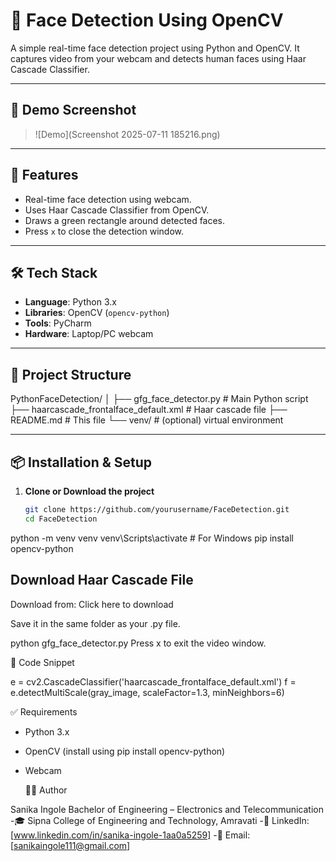 # 🧠 Face Detection Using OpenCV

A simple real-time face detection project using Python and OpenCV. It captures video from your webcam and detects human faces using Haar Cascade Classifier.

---

## 📸 Demo Screenshot
  
> ![Demo](Screenshot 2025-07-11 185216.png)

---

## 🚀 Features

- Real-time face detection using webcam.
- Uses Haar Cascade Classifier from OpenCV.
- Draws a green rectangle around detected faces.
- Press `x` to close the detection window.

---

## 🛠️ Tech Stack

- **Language**: Python 3.x  
- **Libraries**: OpenCV (`opencv-python`)  
- **Tools**: PyCharm  
- **Hardware**: Laptop/PC webcam

---

## 📁 Project Structure

PythonFaceDetection/
│
├── gfg_face_detector.py # Main Python script
├── haarcascade_frontalface_default.xml # Haar cascade file
├── README.md # This file
└── venv/ # (optional) virtual environment

---

## 📦 Installation & Setup

1. **Clone or Download the project**
   ```bash
   git clone https://github.com/yourusername/FaceDetection.git
   cd FaceDetection
python -m venv venv
venv\Scripts\activate  # For Windows
pip install opencv-python

## Download Haar Cascade File

Download from:
Click here to download

Save it in the same folder as your .py file.

python gfg_face_detector.py
Press x to exit the video window.

🧠 Code Snippet

e = cv2.CascadeClassifier('haarcascade_frontalface_default.xml')
f = e.detectMultiScale(gray_image, scaleFactor=1.3, minNeighbors=6)

✅ Requirements

- Python 3.x
- OpenCV (install using pip install opencv-python)
- Webcam

  🙋‍♀️ Author
  
Sanika Ingole
Bachelor of Engineering – Electronics and Telecommunication
-🎓 Sipna College of Engineering and Technology, Amravati
-💼 LinkedIn: [www.linkedin.com/in/sanika-ingole-1aa0a5259]
-📧 Email: [sanikaingole111@gmail.com]





